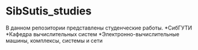 # SibSutis_studies
В данном репозитории представлены студенческие работы.
*СибГУТИ
*Кафедра вычислительных систем
*Электронно-вычислительные машины, комплексы, системы и сети
